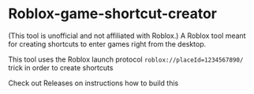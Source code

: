 # Roblox-game-shortcut-creator
(This tool is unofficial and not affiliated with Roblox.)
A Roblox tool meant for creating shortcuts to enter games right from the desktop.

This tool uses the Roblox launch protocol `roblox://placeId=1234567890/` trick in order to create shortcuts

Check out Releases on instructions how to build this
